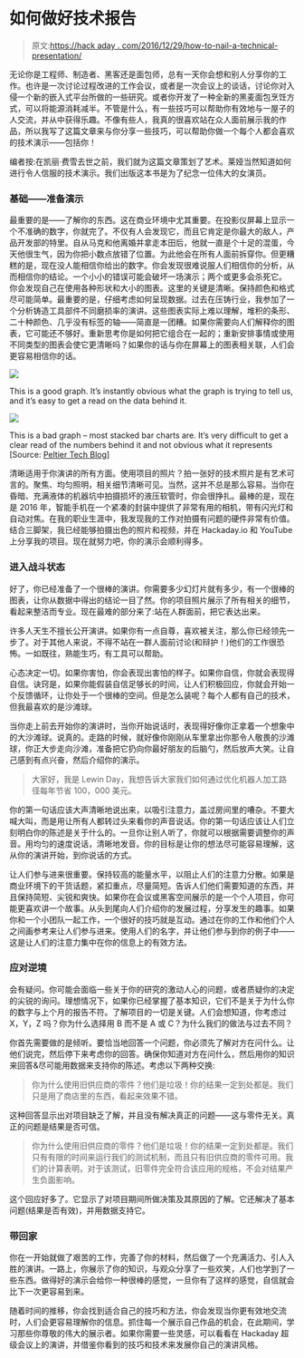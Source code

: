 # 如何做好技术报告

> 原文:[https://hack aday . com/2016/12/29/how-to-nail-a-technical-presentation/](https://hackaday.com/2016/12/29/how-to-nail-a-technical-presentation/)

无论你是工程师、制造者、黑客还是面包师，总有一天你会想和别人分享你的工作。也许是一次讨论过程改进的工作会议，或者是一次会议上的谈话，讨论你对入侵一个新的嵌入式平台所做的一些研究。或者你开发了一种全新的黑麦面包烹饪方式，可以将能源消耗减半。不管是什么，有一些技巧可以帮助你有效地与一屋子的人交流，并从中获得乐趣。不像有些人，我真的很喜欢站在众人面前展示我的作品，所以我写了这篇文章来与你分享一些技巧，可以帮助你做一个每个人都会喜欢的技术演示——包括你！

编者按:在凯丽·费雪去世之前，我们就为这篇文章策划了艺术。莱娅当然知道如何进行令人信服的技术演示。我们出版这本书是为了纪念一位伟大的女演员。

### 基础——准备演示

最重要的是——了解你的东西。这在商业环境中尤其重要。在投影仪屏幕上显示一个不准确的数字，你就完了。不仅有人会发现它，而且它肯定是你最大的敌人，产品开发部的特里。自从马克和他离婚并拿走本田后，他就一直是个十足的混蛋，今天他很生气，因为你把小数点放错了位置。为此他会在所有人面前拆穿你。但更糟糕的是，现在没人能相信你给出的数字。你会发现很难说服人们相信你的分析，从而相信你的结论。一个小小的错误可能会破坏一场演示；两个或更多会杀死它。
你会发现自己在使用各种形状和大小的图表。这里的关键是清晰。保持颜色和格式尽可能简单。最重要的是，仔细考虑如何呈现数据。过去在压铸行业，我参加了一个分析铸造工具部件不同磨损率的演讲。这些图表实际上难以理解，堆积的条形、二十种颜色、几乎没有标签的轴——简直是一团糟。如果你需要向人们解释你的图表，它可能还不够好。重新思考你是如何把它组合在一起的；重新安排事情或使用不同类型的图表会使它更清晰吗？如果你的话与你在屏幕上的图表相关联，人们会更容易相信你的话。

[![](../Images/e33e7a0b448e44562fa04401e0f4deb6.png)](https://hackaday.com/2016/12/29/how-to-nail-a-technical-presentation/good-presentation-graphic-512square-ordered/)

This is a good graph. It’s instantly obvious what the graph is trying to tell us, and it’s easy to get a read on the data behind it.

[![](../Images/271e0fac37aa0065d2bc030d2a054431.png)](https://hackaday.com/2016/12/29/how-to-nail-a-technical-presentation/bad-presentation-graphic-512square/)

This is a bad graph – most stacked bar charts are. It’s very difficult to get a clear read of the numbers behind it and not obvious what it represents [Source: [Peltier Tech Blog](http://peltiertech.com/stacked-bar-chart-alternatives/)]

清晰适用于你演讲的所有方面。使用项目的照片？拍一张好的技术照片是有艺术可言的。聚焦、均匀照明，相关细节清晰可见。当然，这并不总是那么容易。当你在昏暗、充满液体的机器坑中拍摄损坏的液压软管时，你会很挣扎。最棒的是，现在是 2016 年，智能手机在一个紧凑的封装中提供了非常有用的相机，带有闪光灯和自动对焦。在我的职业生涯中，我发现我的工作对拍摄有问题的硬件非常有价值。结合三脚架，我已经能够拍摄出色的照片和视频，并在 Hackaday.io 和 YouTube 上分享我的项目。现在就努力吧，你的演示会顺利得多。

### 进入战斗状态

好了，你已经准备了一个很棒的演讲。你需要多少幻灯片就有多少，有一个很棒的图表，让你从数据中得出的结论一目了然。你的项目照片展示了所有相关的细节，看起来整洁而专业。现在最难的部分来了:站在人群面前，把它表达出来。

许多人天生不擅长公开演讲。如果你有一点自尊，喜欢被关注，那么你已经领先一步了。对于其他人来说，不得不站在一群人面前讨论(和辩护！)他们的工作很恐怖。一如既往，熟能生巧，有工具可以帮助。

心态决定一切。如果你害怕，你会表现出害怕的样子。如果你自信，你就会表现得自信。诀窍是，如果你能假装自信足够长的时间，让人们积极回应，你就会开始一个反馈循环，让你处于一个很棒的空间。但是怎么装呢？每个人都有自己的技术，但我最喜欢的是沙滩球。

当你走上前去开始你的演讲时，当你开始说话时，表现得好像你正拿着一个想象中的大沙滩球。说真的。走路的时候，就好像你刚刚从车里拿出你那令人敬畏的沙滩球，你正大步走向沙滩，准备把它扔向你最好朋友的后脑勺，然后放声大笑。让自己感到有点兴奋，然后介绍你的演示。

> 大家好，我是 Lewin Day，我想告诉大家我们如何通过优化机器人加工路径每年节省 100，000 美元。

你的第一句话应该大声清晰地说出来，以吸引注意力，盖过房间里的嘈杂。不要大喊大叫，而是用让所有人都转过头来看你的声音说话。你的第一句话应该让人们立刻明白你的陈述是关于什么的。一旦你让别人听了，你就可以根据需要调整你的声音。用均匀的速度说话，清晰地发音。你的目标是让你的想法尽可能容易理解，这从你的演讲开始，到你说话的方式。

让人们参与进来很重要。保持较高的能量水平，以阻止人们的注意力分散。如果是商业环境下的干货话题，紧扣重点，尽量简短。告诉人们他们需要知道的东西，并且保持简短、尖锐和爽快。如果你在会议或黑客空间展示的是一个个人项目，你可能更喜欢讲一个故事。从头到尾向人们介绍你的发展过程，分享发生的趣事。如果你和一个小团队一起工作，一个很好的技巧就是互动。通过在你的工作和他们个人之间画参考来让人们参与进来。使用人们的名字，并让他们参与到你的例子中——这是让人们的注意力集中在你的信息上的有效方法。

### 应对逆境

会有疑问。你可能会面临一些关于你的研究的激动人心的问题，或者质疑你的决定的尖锐的询问。理想情况下，如果你已经掌握了基本知识，它们不是关于为什么你的数字与上个月的报告不符。了解项目的一切是关键。人们会想知道，你考虑过 X，Y，Z 吗？你为什么选择用 B 而不是 A 或 C？为什么我们的做法与过去不同？

你首先需要做的是倾听。要恰当地回答一个问题，你必须先了解对方在问什么。让他们说完，然后停下来考虑你的回答。确保你知道对方在问什么，然后用你的知识来回答&尽可能用数据来支持你的陈述。考虑以下两种交换:

> 你为什么使用旧供应商的零件？他们是垃圾！你的结果一定到处都是。我们只是用了商店里的东西，看起来效果不错。

这种回答显示出对项目缺乏了解，并且没有解决真正的问题——这与零件无关。真正的问题是结果是否可信。

> 你为什么使用旧供应商的零件？他们是垃圾！你的结果一定到处都是。我们只有有限的时间来运行我们的测试机制，而且只有旧供应商的零件可用。我们的计算表明，对于该测试，旧零件完全符合该应用的规格，不会对结果产生负面影响。

这个回应好多了。它显示了对项目期间所做决策及其原因的了解。它还解决了基本问题(结果是否有效)，并用数据支持它。

### 带回家

你在一开始就做了艰苦的工作，完善了你的材料，然后做了一个充满活力、引人入胜的演讲。一路上，你展示了你的知识，与观众分享了一些欢笑，人们也学到了一些东西。做得好的演示会给你一种很棒的感觉，一旦你有了这样的感觉，自信就会比下一次更容易到来。

随着时间的推移，你会找到适合自己的技巧和方法，你会发现当你更有效地交流时，人们会更容易理解你的信息。抓住每一个展示自己作品的机会，在此期间，学习那些你尊敬的伟大的展示者。如果你需要一些灵感，可以看看在 Hackaday 超级会议上的演讲，并借鉴你看到的技巧和技术来发展你自己的演讲风格。